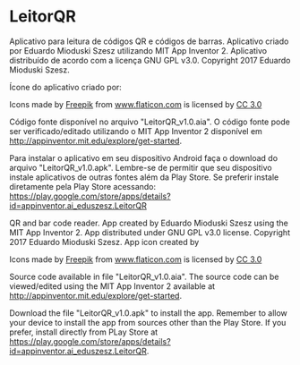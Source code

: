 # LeitorQR
Aplicativo para leitura de códigos QR e códigos de barras. Aplicativo criado por Eduardo Mioduski Szesz utilizando MIT App Inventor 2. Aplicativo distribuído de acordo com  a licença GNU GPL v3.0. Copyright 2017 Eduardo Mioduski Szesz.

Ícone do aplicativo criado por: <div>Icons made by <a href="http://www.freepik.com" title="Freepik">Freepik</a> from <a href="http://www.flaticon.com" title="Flaticon">www.flaticon.com</a> is licensed by <a href="http://creativecommons.org/licenses/by/3.0/" title="Creative Commons BY 3.0" target="_blank">CC 3.0 </a></div>

Código fonte disponível no arquivo "LeitorQR_v1.0.aia". O código fonte pode ser verificado/editado utilizando o MIT App Inventor 2 disponível em http://appinventor.mit.edu/explore/get-started.

Para instalar o aplicativo em seu dispositivo Android faça o download do arquivo "LeitorQR_v1.0.apk". Lembre-se de permitir que seu dispositivo instale aplicativos de outras fontes além da Play Store. Se preferir instale diretamente pela Play Store acessando: https://play.google.com/store/apps/details?id=appinventor.ai_eduszesz.LeitorQR

QR and bar code reader. App created by Eduardo Mioduski Szesz using the MIT App Inventor 2.
App distributed under GNU GPL v3.0 license. Copyright 2017 Eduardo Mioduski Szesz.
App icon created by <div>Icons made by <a href="http://www.freepik.com" title="Freepik">Freepik</a> from <a href="http://www.flaticon.com" title="Flaticon">www.flaticon.com</a> is licensed by <a href="http://creativecommons.org/licenses/by/3.0/" title="Creative Commons BY 3.0" target="_blank">CC 3.0 </a></div>

Source code available in file "LeitorQR_v1.0.aia". The source code can be viewed/edited using the MIT App Inventor 2 available at http://appinventor.mit.edu/explore/get-started.

Download the file "LeitorQR_v1.0.apk" to install the app. Remember to allow your device to install the app from sources other than the Play Store. If you prefer, install directly from PLay Store at https://play.google.com/store/apps/details?id=appinventor.ai_eduszesz.LeitorQR.
